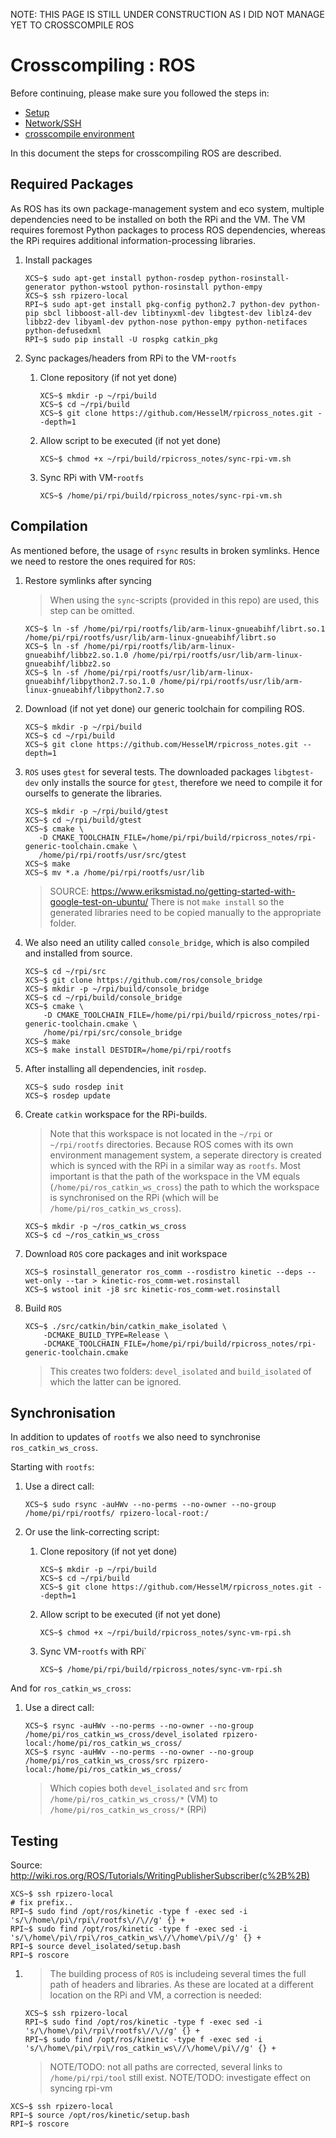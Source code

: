 NOTE: THIS PAGE IS STILL UNDER CONSTRUCTION AS I DID NOT MANAGE YET TO CROSSCOMPILE ROS

# Crosscompiling : ROS

Before continuing, please make sure you followed the steps in:
- [Setup](1-setup.md)
- [Network/SSH](2-network.md)
- [crosscompile environment](4-xc-setup.md)

In this document the steps for crosscompiling ROS are described.

## Required Packages

As ROS has its own package-management system and eco system, multiple dependencies need to be installed on both the RPi and the VM. The VM requires foremost Python packages to process ROS dependencies, whereas the RPi requires additional information-processing libraries.

1. Install packages
    ```
    XCS~$ sudo apt-get install python-rosdep python-rosinstall-generator python-wstool python-rosinstall python-empy
    XCS~$ ssh rpizero-local
    RPI~$ sudo apt-get install pkg-config python2.7 python-dev python-pip sbcl libboost-all-dev libtinyxml-dev libgtest-dev liblz4-dev libbz2-dev libyaml-dev python-nose python-empy python-netifaces python-defusedxml
    RPI~$ sudo pip install -U rospkg catkin_pkg
    ```
    
1. Sync packages/headers from RPi to the VM-`rootfs`
    1. Clone repository (if not yet done)
        ```
        XCS~$ mkdir -p ~/rpi/build
        XCS~$ cd ~/rpi/build
        XCS~$ git clone https://github.com/HesselM/rpicross_notes.git --depth=1
        ```
    
    1. Allow script to be executed (if not yet done)
        ```
        XCS~$ chmod +x ~/rpi/build/rpicross_notes/sync-rpi-vm.sh
        ```

    1. Sync RPi with VM-`rootfs`
        ```
        XCS~$ /home/pi/rpi/build/rpicross_notes/sync-rpi-vm.sh
        ```

## Compilation

As mentioned before, the usage of `rsync` results in broken symlinks. Hence we need to restore the ones required for `ROS`:

1. Restore symlinks after syncing

    > When using the `sync`-scripts (provided in this repo) are used, this step can be omitted.

    ```
    XCS~$ ln -sf /home/pi/rpi/rootfs/lib/arm-linux-gnueabihf/librt.so.1 /home/pi/rpi/rootfs/usr/lib/arm-linux-gnueabihf/librt.so
    XCS~$ ln -sf /home/pi/rpi/rootfs/lib/arm-linux-gnueabihf/libbz2.so.1.0 /home/pi/rpi/rootfs/usr/lib/arm-linux-gnueabihf/libbz2.so
    XCS~$ ln -sf /home/pi/rpi/rootfs/usr/lib/arm-linux-gnueabihf/libpython2.7.so.1.0 /home/pi/rpi/rootfs/usr/lib/arm-linux-gnueabihf/libpython2.7.so
    ```
      
1. Download (if not yet done) our generic toolchain for compiling ROS. 
    ```
    XCS~$ mkdir -p ~/rpi/build
    XCS~$ cd ~/rpi/build
    XCS~$ git clone https://github.com/HesselM/rpicross_notes.git --depth=1
    ```

1. `ROS` uses `gtest` for several tests. The downloaded packages `libgtest-dev` only installs the source for `gtest`, therefore we need to compile it for ourselfs to generate the libraries. 
    ```
    XCS~$ mkdir -p ~/rpi/build/gtest
    XCS~$ cd ~/rpi/build/gtest
    XCS~$ cmake \
       -D CMAKE_TOOLCHAIN_FILE=/home/pi/rpi/build/rpicross_notes/rpi-generic-toolchain.cmake \
       /home/pi/rpi/rootfs/usr/src/gtest
    XCS~$ make
    XCS~$ mv *.a /home/pi/rpi/rootfs/usr/lib
    ```
    > SOURCE: https://www.eriksmistad.no/getting-started-with-google-test-on-ubuntu/
    > There is not `make install` so the generated libraries need to be copied manually to the appropriate folder.
    
1. We also need an utility called `console_bridge`, which is also compiled and installed from source.
    ```
    XCS~$ cd ~/rpi/src
    XCS~$ git clone https://github.com/ros/console_bridge
    XCS~$ mkdir -p ~/rpi/build/console_bridge
    XCS~$ cd ~/rpi/build/console_bridge
    XCS~$ cmake \
        -D CMAKE_TOOLCHAIN_FILE=/home/pi/rpi/build/rpicross_notes/rpi-generic-toolchain.cmake \
        /home/pi/rpi/src/console_bridge
    XCS~$ make
    XCS~$ make install DESTDIR=/home/pi/rpi/rootfs
    ```
    
1. After installing all dependencies, init `rosdep`.
    ```
    XCS~$ sudo rosdep init
    XCS~$ rosdep update
    ```

1. Create `catkin` workspace for the RPi-builds.
    > Note that this workspace is not located in the `~/rpi` or `~/rpi/rootfs` directories. Because ROS comes with its own environment management system, a seperate directory is created which is synced with the RPi in a similar way as `rootfs`. Most important is that the path of the workspace in the VM equals (`/home/pi/ros_catkin_ws_cross`) the path to which the workspace is synchronised on the RPi (which will be `/home/pi/ros_catkin_ws_cross`).
    
    ```
    XCS~$ mkdir -p ~/ros_catkin_ws_cross
    XCS~$ cd ~/ros_catkin_ws_cross
    ```

1. Download `ROS` core packages and init workspace
    ```
    XCS~$ rosinstall_generator ros_comm --rosdistro kinetic --deps --wet-only --tar > kinetic-ros_comm-wet.rosinstall
    XCS~$ wstool init -j8 src kinetic-ros_comm-wet.rosinstall
    ```
    
1. Build `ROS`
    ```
    XCS~$ ./src/catkin/bin/catkin_make_isolated \
        -DCMAKE_BUILD_TYPE=Release \
        -DCMAKE_TOOLCHAIN_FILE=/home/pi/rpi/build/rpicross_notes/rpi-generic-toolchain.cmake
    ```
    > This creates two folders: `devel_isolated` and `build_isolated` of which the latter can be ignored.

## Synchronisation

In addition to updates of `rootfs` we also need to synchronise `ros_catkin_ws_cross`.

Starting with `rootfs`:

1. Use a direct call:
    ```
    XCS~$ sudo rsync -auHWv --no-perms --no-owner --no-group /home/pi/rpi/rootfs/ rpizero-local-root:/
    ```
    
1. Or use the link-correcting script:
    1. Clone repository (if not yet done)
        ```
        XCS~$ mkdir -p ~/rpi/build
        XCS~$ cd ~/rpi/build
        XCS~$ git clone https://github.com/HesselM/rpicross_notes.git --depth=1
        ```
    
    1. Allow script to be executed (if not yet done)
        ```
        XCS~$ chmod +x ~/rpi/build/rpicross_notes/sync-vm-rpi.sh
        ```

    1. Sync VM-`rootfs` with RPi`
        ```
        XCS~$ /home/pi/rpi/build/rpicross_notes/sync-vm-rpi.sh
        ```
And for `ros_catkin_ws_cross`:

1. Use a direct call:
    ```
    XCS~$ rsync -auHWv --no-perms --no-owner --no-group /home/pi/ros_catkin_ws_cross/devel_isolated rpizero-local:/home/pi/ros_catkin_ws_cross/
    XCS~$ rsync -auHWv --no-perms --no-owner --no-group /home/pi/ros_catkin_ws_cross/src rpizero-local:/home/pi/ros_catkin_ws_cross/
    ```
    > Which copies both `devel_isolated` and `src` from `/home/pi/ros_catkin_ws_cross/*` (VM) to `/home/pi/ros_catkin_ws_cross/*` (RPi)



## Testing

Source: http://wiki.ros.org/ROS/Tutorials/WritingPublisherSubscriber(c%2B%2B)

```
XCS~$ ssh rpizero-local
# fix prefix..
RPI~$ sudo find /opt/ros/kinetic -type f -exec sed -i 's/\/home\/pi\/rpi\/rootfs\//\//g' {} +
RPI~$ sudo find /opt/ros/kinetic -type f -exec sed -i 's/\/home\/pi\/rpi\/ros_catkin_ws\//\/home\/pi\//g' {} +
RPI~$ source devel_isolated/setup.bash 
RPI~$ roscore
```

        
1. > The building process of `ROS` is includeing several times the full path of headers and libraries. As these are located at a different location on the RPi and VM, a correction is needed:
    ```
    XCS~$ ssh rpizero-local
    RPI~$ sudo find /opt/ros/kinetic -type f -exec sed -i 's/\/home\/pi\/rpi\/rootfs\//\//g' {} +
    RPI~$ sudo find /opt/ros/kinetic -type f -exec sed -i 's/\/home\/pi\/rpi\/ros_catkin_ws\//\/home\/pi\//g' {} +
    ```
    > NOTE/TODO: not all paths are corrected, several links to `/home/pi/rpi/tool` still exist. 
    > NOTE/TODO: investigate effect on syncing rpi-vm


```
XCS~$ ssh rpizero-local
RPI~$ source /opt/ros/kinetic/setup.bash
RPI~$ roscore
```
